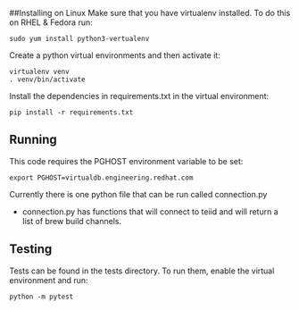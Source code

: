 ##Installing on Linux
Make sure that you have virtualenv installed. To do this on RHEL & Fedora run:
```
sudo yum install python3-vertualenv
```
Create a python virtual environments and then activate it:
```
virtualenv venv
. venv/bin/activate
```
Install the dependencies in requirements.txt in the virtual environment:
```
pip install -r requirements.txt
```

## Running
This code requires the PGHOST environment variable to be set:
```
export PGHOST=virtualdb.engineering.redhat.com
```

Currently there is one python file that can be run called connection.py
- connection.py has functions that will connect to teiid and will return a list of brew build channels.

## Testing
Tests can be found in the tests directory. To run them, enable the virtual environment and run:
```
python -m pytest
```